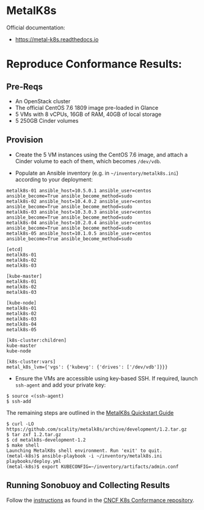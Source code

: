 # MetalK8s
Official documentation:
 - https://metal-k8s.readthedocs.io

# Reproduce Conformance Results:

## Pre-Reqs
- An OpenStack cluster
- The official CentOS 7.6 1809 image pre-loaded in Glance
- 5 VMs with 8 vCPUs, 16GB of RAM, 40GB of local storage
- 5 250GB Cinder volumes

## Provision
- Create the 5 VM instances using the CentOS 7.6 image, and attach a Cinder
  volume to each of them, which becomes `/dev/vdb`.

- Populate an Ansible inventory (e.g. in `~/inventory/metalk8s.ini`) according
  to your deployment:

```
metalk8s-01 ansible_host=10.5.0.1 ansible_user=centos ansible_become=True ansible_become_method=sudo
metalk8s-02 ansible_host=10.4.0.2 ansible_user=centos ansible_become=True ansible_become_method=sudo
metalk8s-03 ansible_host=10.3.0.3 ansible_user=centos ansible_become=True ansible_become_method=sudo
metalk8s-04 ansible_host=10.2.0.4 ansible_user=centos ansible_become=True ansible_become_method=sudo
metalk8s-05 ansible_host=10.1.0.5 ansible_user=centos ansible_become=True ansible_become_method=sudo

[etcd]
metalk8s-01
metalk8s-02
metalk8s-03

[kube-master]
metalk8s-01
metalk8s-02
metalk8s-03

[kube-node]
metalk8s-01
metalk8s-02
metalk8s-03
metalk8s-04
metalk8s-05

[k8s-cluster:children]
kube-master
kube-node

[k8s-cluster:vars]
metal_k8s_lvm={'vgs': {'kubevg': {'drives': ['/dev/vdb']}}}
```

- Ensure the VMs are accessible using key-based SSH. If required, launch
  `ssh-agent` and add your private key:

```
$ source <(ssh-agent)
$ ssh-add
```

The remaining steps are outlined in the [MetalK8s Quickstart
Guide](https://metal-k8s.readthedocs.io/en/latest/usage/quickstart.html)

```
$ curl -LO https://github.com/scality/metalk8s/archive/development/1.2.tar.gz
$ tar zxf 1.2.tar.gz
$ cd metalk8s-development-1.2
$ make shell
Launching MetalK8s shell environment. Run 'exit' to quit.
(metal-k8s)$ ansible-playbook -i ~/inventory/metalk8s.ini playbooks/deploy.yml
(metal-k8s)$ export KUBECONFIG=~/inventory/artifacts/admin.conf
```

## Running Sonobuoy and Collecting Results

Follow the
[instructions](https://github.com/cncf/k8s-conformance/blob/83d687c5aaf65a6fa462a5476553e92774730d3a/instructions.md)
as found in the [CNCF K8s Conformance repository](https://github.com/cncf/k8s-conformance).
